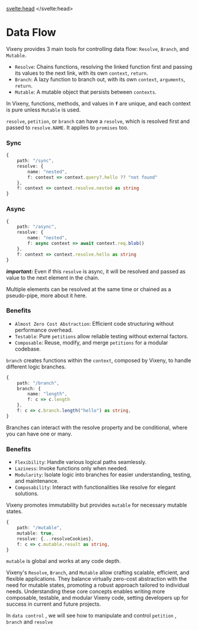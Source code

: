 <script>
	import Iconie from "$lib/components/Iconie.svelte";
    import PreviousNext from "$lib/components/PreviousNext.svelte"
    import Heading from "$lib/components/Heading.svelte"
</script>

<svelte:head>
	<title>Data Control - Vixeny</title>
	<meta name="description" content="About this page" />
</svelte:head>

# Data Flow

Vixeny provides 3 main tools for controlling data flow: `Resolve`, `Branch`, and `Mutable`.

- `Resolve`: Chains functions, resolving the linked function first and passing its values to the next link, with its own `context`, `return`.
- `Branch`: A lazy function to branch out, with its own `context`, `arguments`, `return`.
- `Mutable`: A mutable object that persists between `contexts`.

In Vixeny, functions, methods, and values in **`f`** are unique, and each context is pure unless `Mutable` is used.

<Heading title="Resolve" size="2" />

`resolve`, `petition`, or `branch` can have a `resolve`, which is resolved first and passed to `resolve.NAME`. It applies to `promises` too.

### Sync

```ts
{
    path: "/sync",
    resolve: {
        name: "nested",
        f: context => context.query?.hello ?? "not found"
    },
    f: context => context.resolve.nested as string
}
```
### Async
```ts
{
    path: "/async",
    resolve: {
        name: "nested",
        f: async context => await context.req.blob()
    },
    f: context => context.resolve.hello as string
}
```

***important:*** Even if this `resolve` is async, it will be resolved and passed as value to the next element in the chain. 
 
Multiple elements can be resolved at the same time or chained as a pseudo-pipe, more about it here.

### Benefits
- `Almost Zero Cost Abstraction`: Efficient code structuring without performance overhead.
- `Testable`: Pure `petitions` allow reliable testing without external factors.
- `Composable`: Reuse, modify, and merge `petitions` for a modular codebase.


<Heading title="Branch" size="2" />

`branch` creates functions within the `context`, composed by Vixeny, to handle different logic branches.

```ts
{
    path: "/branch",
    branch: {
        name: "length",
        f: c => c.length
    },
    f: c => c.branch.length("hello") as string,
}
```
Branches can interact with the resolve property and be conditional, where you can have one or many.

### Benefits
- `Flexibility`: Handle various logical paths seamlessly.
- `Laziness`: Invoke functions only when needed.
- `Modularity`: Isolate logic into branches for easier understanding, testing, and maintenance.
- `Composability`: Interact with functionalities like resolve for elegant solutions.

<Heading title="Mutable" size="2" />

Vixeny promotes immutability but provides `mutable` for necessary mutable states.

```ts
{
    path: "/mutable",
    mutable: true,
    resolve: {...resolveCookies},
    f: c => c.mutable.result as string,
}
```
`mutable` is global and works at any code depth.

<Heading title="Conclusion" size="2" />

Vixeny's `Resolve`, `Branch`, and `Mutable` allow crafting scalable, efficient, and flexible applications. They balance virtually zero-cost abstraction with the need for mutable states, promoting a robust approach tailored to individual needs. Understanding these core concepts enables writing more composable, testable, and modular Vixeny code, setting developers up for success in current and future projects.

In `data control` , we will see how to manipulate and control `petition` , `branch` and `resolve`

